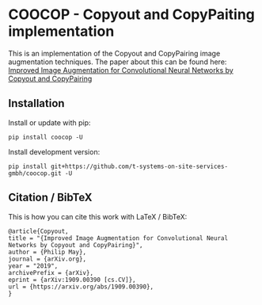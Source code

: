 # COOCOP - Copyout and CopyPaiting implementation
This is an implementation of the Copyout and CopyPairing image augmentation techniques. The paper about this can be found here: [Improved Image Augmentation for Convolutional Neural Networks by Copyout and CopyPairing](https://arxiv.org/abs/1909.00390)

## Installation
Install or update with pip:
```
pip install coocop -U
```

Install development version:
```
pip install git+https://github.com/t-systems-on-site-services-gmbh/coocop.git -U
```

## Citation / BibTeX
This is how you can cite this work with LaTeX / BibTeX:
```
@article{Copyout,
title = "{Improved Image Augmentation for Convolutional Neural Networks by Copyout and CopyPairing}",
author = {Philip May},
journal = {arXiv.org},
year = "2019",
archivePrefix = {arXiv},
eprint = {arXiv:1909.00390 [cs.CV]},
url = {https://arxiv.org/abs/1909.00390},
}
```
